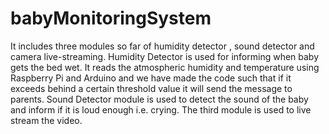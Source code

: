 # babyMonitoringSystem
It includes three modules so far of humidity detector , sound detector and camera live-streaming.
Humidity Detector is used for informing when baby gets the bed wet. It reads the atmospheric humidity and temperature using Raspberry Pi and Arduino and we have made the code such that if it exceeds behind a certain threshold value it will send the message to parents.
Sound Detector module is used to detect the sound of the baby and inform if it is loud enough i.e. crying.
The third module is used to live stream the video.
